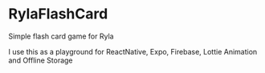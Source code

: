 # RylaFlashCard
Simple flash card game for Ryla

I use this as a playground for ReactNative, Expo, Firebase, Lottie Animation and Offline Storage

